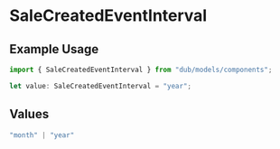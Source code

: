 # SaleCreatedEventInterval

## Example Usage

```typescript
import { SaleCreatedEventInterval } from "dub/models/components";

let value: SaleCreatedEventInterval = "year";
```

## Values

```typescript
"month" | "year"
```